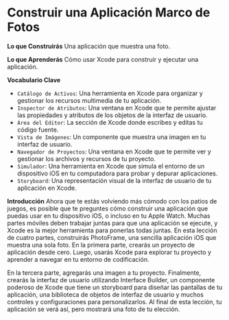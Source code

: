 # Construir una Aplicación Marco de Fotos

**Lo que Construirás**
Una aplicación que muestra una foto.

**Lo que Aprenderás**
Cómo usar Xcode para construir y ejecutar una aplicación.

**Vocabulario Clave**
- ``Catálogo de Activos``: Una herramienta en Xcode para organizar y gestionar los recursos multimedia de tu aplicación.
- ``Inspector de Atributos``: Una ventana en Xcode que te permite ajustar las propiedades y atributos de los objetos de la interfaz de usuario.
- ``Área del Editor``: La sección de Xcode donde escribes y editas tu código fuente.
- ``Vista de Imágenes``: Un componente que muestra una imagen en tu interfaz de usuario.
- ``Navegador de Proyectos``: Una ventana en Xcode que te permite ver y gestionar los archivos y recursos de tu proyecto.
- ``Simulador``: Una herramienta en Xcode que simula el entorno de un dispositivo iOS en tu computadora para probar y depurar aplicaciones.
- ``Storyboard``: Una representación visual de la interfaz de usuario de tu aplicación en Xcode.

**Introducción**
Ahora que te estás volviendo más cómodo con los patios de juegos, es posible que te preguntes cómo construir una aplicación que puedas usar en tu dispositivo iOS, o incluso en tu Apple Watch. Muchas partes móviles deben trabajar juntas para que una aplicación se ejecute, y Xcode es la mejor herramienta para ponerlas todas juntas.
En esta lección de cuatro partes, construirás PhotoFrame, una sencilla aplicación iOS que muestra una sola foto. En la primera parte, crearás un proyecto de aplicación desde cero. Luego, usarás Xcode para explorar tu proyecto y aprender a navegar en tu entorno de codificación.

En la tercera parte, agregarás una imagen a tu proyecto. Finalmente, crearás la interfaz de usuario utilizando Interface Builder, un componente poderoso de Xcode que tiene un storyboard para diseñar las pantallas de tu aplicación, una biblioteca de objetos de interfaz de usuario y muchos controles y configuraciones para personalizarlos.
Al final de esta lección, tu aplicación se verá así, pero mostrará una foto de tu elección.


